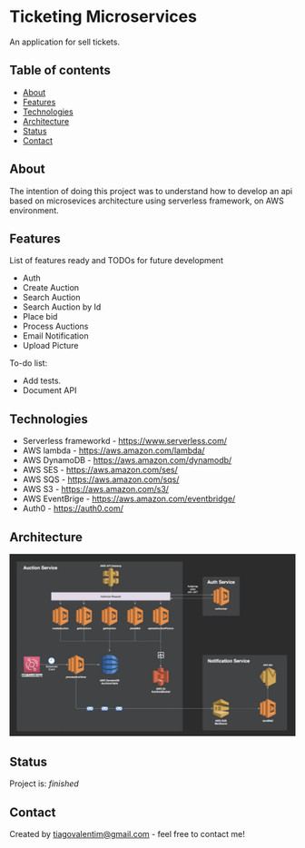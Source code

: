 # Ticketing Microservices

An application for sell tickets.

## Table of contents

- [About](#about)
- [Features](#features)
- [Technologies](#technologies)
- [Architecture](#architecture)
- [Status](#status)
- [Contact](#contact)

## About

The intention of doing this project was to understand how to develop an api based on microsevices architecture using serverless framework, on AWS environment.

## Features

List of features ready and TODOs for future development

- Auth
- Create Auction
- Search Auction
- Search Auction by Id
- Place bid
- Process Auctions
- Email Notification
- Upload Picture

To-do list:

- Add tests.
- Document API

## Technologies

- Serverless frameworkd - https://www.serverless.com/
- AWS lambda - https://aws.amazon.com/lambda/
- AWS DynamoDB - https://aws.amazon.com/dynamodb/
- AWS SES - https://aws.amazon.com/ses/
- AWS SQS - https://aws.amazon.com/sqs/
- AWS S3 - https://aws.amazon.com/s3/
- AWS EventBrige - https://aws.amazon.com/eventbridge/
- Auth0 - https://auth0.com/

## Architecture

![architecture](./diagrams/auctions-app-architecture.png)

## Status

Project is: _finished_

## Contact

Created by tiagovalentim@gmail.com - feel free to contact me!
